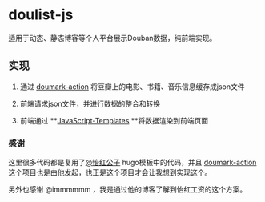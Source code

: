 # doulist-js

适用于动态、静态博客等个人平台展示Douban数据，纯前端实现。

## 实现

1.  通过 [doumark-action](https://github.com/lizheming/doumark-action) 将豆瓣上的电影、书籍、音乐信息缓存成json文件

2.  前端请求json文件，并进行数据的整合和转换

3.  前端通过 **[JavaScript-Templates](https://github.com/blueimp/JavaScript-Templates) **将数据渲染到前端页面



### 感谢

这里很多代码都是复用了[@怡红公子](https://imnerd.org/doumark.html) hugo模板中的代码，并且 [doumark-action](https://github.com/lizheming/doumark-action) 这个项目也是由他发起，也正是这个项目才会让我想到实现这个。

另外也感谢 @immmmmm ，我是通过他的博客了解到怡红工资的这个方案。
